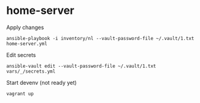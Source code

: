 # home-server

Apply changes

```
ansible-playbook -i inventory/nl --vault-password-file ~/.vault/1.txt home-server.yml
```

Edit secrets

```
ansible-vault edit --vault-password-file ~/.vault/1.txt  vars/_/secrets.yml
```

Start devenv (not ready yet)

```
vagrant up

```